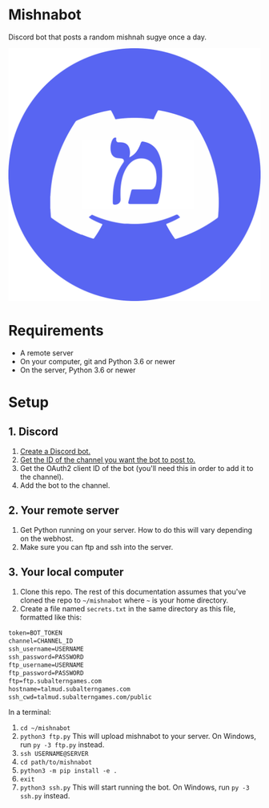 # Mishnabot

Discord bot that posts a random mishnah sugye once a day.

![](logo.png)

# Requirements

- A remote server
- On your computer, git and Python 3.6 or newer
- On the server, Python 3.6 or newer

# Setup

## 1. Discord

1. [Create a Discord bot.](https://gizmodo.com/how-to-make-a-discord-bot-1847378375)
2. [Get the ID of the channel you want the bot to post to.](https://docs.statbot.net/docs/faq/general/how-find-id/)
3. Get the OAuth2 client ID of the bot (you'll need this in order to add it to the channel).
3. Add the bot to the channel.

## 2. Your remote server

1. Get Python running on your server. How to do this will vary depending on the webhost.
2. Make sure you can ftp and ssh into the server.

## 3. Your local computer

1. Clone this repo. The rest of this documentation assumes that you've cloned the repo to `~/mishnabot` where `~` is your home directory.
2. Create a file named `secrets.txt` in the same directory as this file, formatted like this:

```
token=BOT_TOKEN
channel=CHANNEL_ID
ssh_username=USERNAME
ssh_password=PASSWORD
ftp_username=USERNAME
ftp_password=PASSWORD
ftp=ftp.subalterngames.com
hostname=talmud.subalterngames.com
ssh_cwd=talmud.subalterngames.com/public
```

In a terminal:

1. `cd ~/mishnabot`
2. `python3 ftp.py` This will upload mishnabot to your server. On Windows, run `py -3 ftp.py` instead.
3. `ssh USERNAME@SERVER` 
4. `cd path/to/mishnabot`
5. `python3 -m pip install -e .`
6. `exit`
7. `python3 ssh.py` This will start running the bot. On Windows, run `py -3 ssh.py` instead.